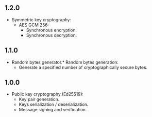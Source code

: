 ## 1.2.0

* Symmetric key cryptography:
  * AES GCM 256:
    * Synchronous encryption.
    * Synchronous decryption.

## 1.1.0

* Random bytes generator.* Random bytes generation:
  * Generate a specified number of cryptographically secure bytes.

## 1.0.0

* Public key cryptography (Ed25519):
  * Key pair generation.
  * Keys serialization / deserialization.
  * Message signing and verification.
